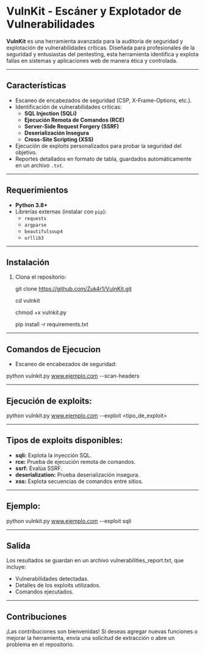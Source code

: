 # VulnKit - Escáner y Explotador de Vulnerabilidades

**VulnKit** es una herramienta avanzada para la auditoría de seguridad y explotación de vulnerabilidades críticas. Diseñada para profesionales de la seguridad y entusiastas del pentesting, esta herramienta identifica y explota fallas en sistemas y aplicaciones web de manera ética y controlada.

---

## **Características**
- Escaneo de encabezados de seguridad (CSP, X-Frame-Options, etc.).
- Identificación de vulnerabilidades críticas:
  - **SQL Injection (SQLi)**
  - **Ejecución Remota de Comandos (RCE)**
  - **Server-Side Request Forgery (SSRF)**
  - **Deserialización Insegura**
  - **Cross-Site Scripting (XSS)**
- Ejecución de exploits personalizados para probar la seguridad del objetivo.
- Reportes detallados en formato de tabla, guardados automáticamente en un archivo `.txt`.

---

## **Requerimientos**
- **Python 3.8+**
- Librerías externas (instalar con `pip`):
  - `requests`
  - `argparse`
  - `beautifulsoup4`
  - `urllib3`

---

## **Instalación**
1. Clona el repositorio:

   git clone https://github.com/Zuk4r1/VulnKit.git

   cd vulnkit
   
   chmod +x vulnkit.py

   pip install -r requirements.txt

---
## **Comandos de Ejecucion**
 * Escaneo de encabezados de seguridad:
  
  python vulnkit.py www.ejemplo.com --scan-headers

---
## **Ejecución de exploits:**

  python vulnkit.py www.ejemplo.com --exploit <tipo_de_exploit>

---
 ## **Tipos de exploits disponibles:**

 - **sqli:** Explota la inyección SQL.
 - **rce:** Prueba de ejecución remota de comandos.
 - **ssrf:** Evalúa SSRF.
 - **deserialization:** Prueba deserialización insegura.
 - **xss:** Explota secuencias de comandos entre sitios.
   
 ---
 ## **Ejemplo:**

  python vulnkit.py www.ejemplo.com --exploit sqli

---
## **Salida**

Los resultados se guardan en un archivo vulnerabilities_report.txt, que incluye:

* Vulnerabilidades detectadas.
* Detalles de los exploits utilizados.
* Comandos ejecutados.

---
## **Contribuciones**

¡Las contribuciones son bienvenidas! Si deseas agregar nuevas funciones o mejorar la herramienta, envía una solicitud de extracción o abre un problema en el repositorio.
